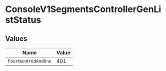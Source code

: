 # ConsoleV1SegmentsControllerGenListStatus


## Values

| Name                | Value               |
| ------------------- | ------------------- |
| `FourHundredAndOne` | 401                 |